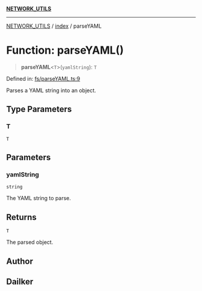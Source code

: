 [**NETWORK_UTILS**](../../README.md)

***

[NETWORK_UTILS](../../README.md) / [index](../README.md) / parseYAML

# Function: parseYAML()

> **parseYAML**\<`T`\>(`yamlString`): `T`

Defined in: [fs/parseYAML.ts:9](https://github.com/dailker/everyutil/blob/26e2bb73429918cf0d08899e9efd90b82a42c92e/src/fs/parseYAML.ts#L9)

Parses a YAML string into an object.

## Type Parameters

### T

`T`

## Parameters

### yamlString

`string`

The YAML string to parse.

## Returns

`T`

The parsed object.

## Author

## Dailker
